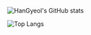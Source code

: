 ![HanGyeol's GitHub stats](https://github-readme-stats.vercel.app/api?username=snake7667&show_icons=true&theme=cobalt)

![Top Langs](https://github-readme-stats.vercel.app/api/top-langs/?username=snake7667&layout=Demo&theme=merko)

<!--
**snake7667/snake7667** is a ✨ _special_ ✨ repository because its `README.md` (this file) appears on your GitHub profile.

Here are some ideas to get you started:

- 🔭 I’m currently working on ...
- 🌱 I’m currently learning ...
- 👯 I’m looking to collaborate on ...
- 🤔 I’m looking for help with ...
- 💬 Ask me about ...
- 📫 How to reach me: ...
- 😄 Pronouns: ...
- ⚡ Fun fact: ...
-->
